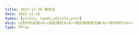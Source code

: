 ```yaml
---
title: 2023-12-26 祷告会
date: 2023-12-26
hymns: [ysldsz, tqwdt,wdjszhz,yntx]
dscp: 以色列的圣者<br>抬起我的头<br>我的救赎者活着<br>有你同行<br>
type: TPray
---
```

